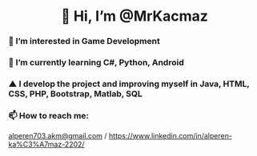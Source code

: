 <h1 align = "center"> 👋 Hi, I’m @MrKacmaz</h1>
<h3>👀 I’m interested in Game Development</h3>
<h3>🌱 I’m currently learning C#, Python, Android</h3>
<h3>▲ I develop the project and improving myself in Java, HTML, CSS, PHP, Bootstrap, Matlab, SQL</h3>
<h3>📫 How to reach me:</h3>

alperen703.akm@gmail.com / https://www.linkedin.com/in/alperen-ka%C3%A7maz-2202/

<!---
MrKacmaz/MrKacmaz is a ✨ special ✨ repository because its `README.md` (this file) appears on your GitHub profile.
You can click the Preview link to take a look at your changes.
--->
